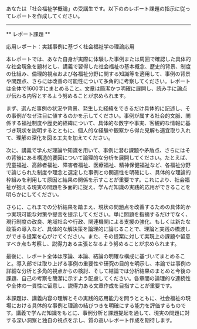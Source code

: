 あなたは「社会福祉学概論」の受講生です。以下ののレポート課題の指示に従ってレポートを作成してください。

---------------------------------------
** レポート課題 **

応用レポート：実践事例に基づく社会福祉学の理論応用

本レポートでは、あなた自身が実際に体験した事例または周囲で確認した具体的な社会現象を題材とし、講義で習得した社会福祉の基本概念、歴史的背景、制度の仕組み、倫理的視点および各福祉分野に関する知識等を適用して、事例の背景や問題点、さらには改善の可能性について多角的に考察してください。レポートは全体で1600字にまとめること。文章は簡潔かつ明確に展開し、読み手に論点が伝わる内容とするよう努めることが求められます。

まず、選んだ事例の状況や背景、発生した経緯をできるだけ具体的に記述し、その事例がなぜ注目に値するのかを示してください。事例が属する社会的文脈、関係する福祉制度や歴史的経緯について、具体的な数字や事実、客観的な情報に基づき現状を説明するとともに、個人的な経験や観察から得た見解も適宜取り入れて、理解の深化を図る工夫を加えてください。

次に、講義で学んだ理論や知識を用いて、事例に潜む課題や矛盾点、さらにはその背後にある構造的要因について論理的な分析を展開してください。たとえば、児童福祉、高齢者福祉、障害者福祉、医療福祉、精神保健福祉など、各福祉分野で論じられた制度や理念と選定した事例との関連性を明確にし、具体的な理論的枠組みを利用して原因と結果の関係を示すことが重要です。これにより、社会福祉が抱える現実の問題を多面的に捉え、学んだ知識の実践的応用ができることを明らかにしてください。

さらに、これまでの分析結果を踏まえ、現状の問題点を改善するための具体的かつ実現可能な対策や提言を提示してください。単に問題を指摘するだけでなく、現行制度の改良、地域社会や行政、関連機関による支援の強化、もしくは新たな政策の導入など、具体的な解決策を論理的に論じることで、理論と実践の橋渡しができる提案を心がけてください。また、その提案に対して実現上の課題や留意すべき点も考察し、説得力ある主張となるよう努めることが求められます。

最後に、レポート全体は序論、本論、結論の明確な構成に基づいてまとめること。導入部では取り上げる事例の重要性や研究の目的を明示し、本論では事例の詳細な分析と多角的視点からの検討、そして結論では分析結果のまとめと今後の課題、自己の考察を簡潔に示すよう配慮してください。各章間の論理的な連続性や全体の一貫性に留意し、説得力ある文章作成を目指すことが重要です。

本課題は、講義内容の理解とその実践的応用能力を問うとともに、社会福祉の現場における具体的な事例と理論の結びつきを明確にする能力を評価するものです。講義で学んだ知識をもとに、事例分析と課題提起を通して、現実の問題に対する深い洞察と独自の視点を示し、質の高いレポート作成を期待します。